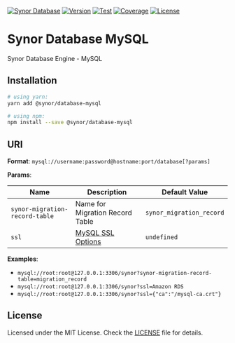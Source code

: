[![Synor Database](https://img.shields.io/badge/synor-database-blue?style=for-the-badge)](https://github.com/Synor)
[![Version](https://img.shields.io/npm/v/@synor/database-mysql?style=for-the-badge)](https://npmjs.org/package/@synor/database-mysql)
[![Test](https://img.shields.io/travis/com/Synor/database-mysql/master?label=Test&style=for-the-badge)](https://travis-ci.com/Synor/database-mysql)
[![Coverage](https://img.shields.io/codecov/c/gh/Synor/database-mysql/master?style=for-the-badge)](https://codecov.io/gh/Synor/database-mysql)
[![License](https://img.shields.io/github/license/Synor/database-mysql?style=for-the-badge)](https://github.com/Synor/database-mysql/blob/master/LICENSE)

# Synor Database MySQL

Synor Database Engine - MySQL

## Installation

```sh
# using yarn:
yarn add @synor/database-mysql

# using npm:
npm install --save @synor/database-mysql
```

## URI

**Format**: `mysql://username:password@hostname:port/database[?params]`

**Params**:

| Name                           | Description                                                                   | Default Value            |
| ------------------------------ | ----------------------------------------------------------------------------- | ------------------------ |
| `synor-migration-record-table` | Name for Migration Record Table                                               | `synor_migration_record` |
| `ssl`                          | [MySQL SSL Options](https://www.npmjs.com/package/mysql/v/2.17.1#ssl-options) | `undefined`              |

**Examples**:

- `mysql://root:root@127.0.0.1:3306/synor?synor-migration-record-table=migration_record`
- `mysql://root:root@127.0.0.1:3306/synor?ssl=Amazon RDS`
- `mysql://root:root@127.0.0.1:3306/synor?ssl={"ca":"/mysql-ca.crt"}`

## License

Licensed under the MIT License. Check the [LICENSE](./LICENSE) file for details.
